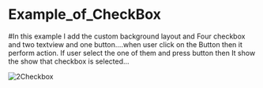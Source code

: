 


# Example_of_CheckBox
#In this example I add the custom background layout and Four checkbox and two textview and one button....when user click on the Button then it perform action. If user select the one of them and press button then It show the show that checkbox is selected...



![2Checkbox](https://user-images.githubusercontent.com/30676824/81930135-8fce0a00-9601-11ea-9cac-b7b0642b6b81.gif)
